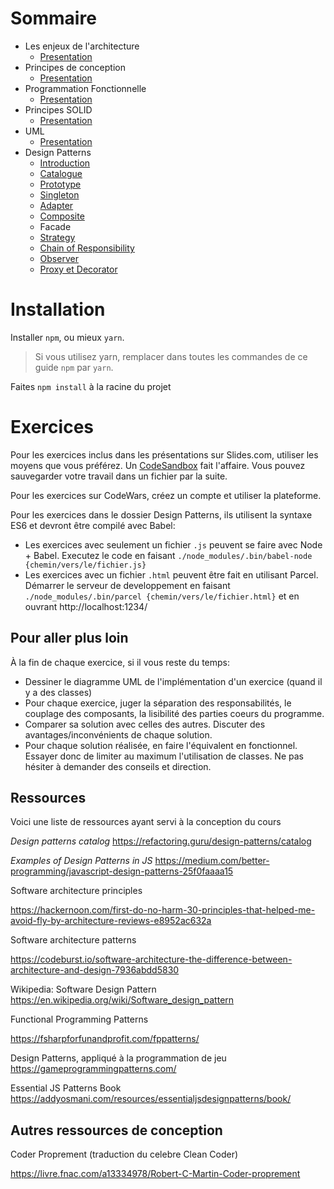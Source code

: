 # Sommaire

- Les enjeux de l'architecture
  - [Presentation](https://slides.com/nicolasgaborit/architecture/fullscreen)
- Principes de conception
  - [Presentation](https://slides.com/nicolasgaborit/design-principles/fullscreen)
- Programmation Fonctionnelle
  - [Presentation](https://slides.com/nicolasgaborit/functional-programming/fullscreen)
- Principes SOLID
  - [Presentation](https://slides.com/nicolasgaborit/solid/fullscreen)
- UML
  - [Presentation](https://slides.com/nicolasgaborit/uml/fullscreen)
- Design Patterns
  - [Introduction](https://slides.com/nicolasgaborit/design-patterns-intro/fullscreen)
  - [Catalogue](https://slides.com/nicolasgaborit/design-patterns-catalogue/fullscreen)
  - [Prototype](./Design-Patterns/Prototype/)
  - [Singleton](./Design-Patterns/Singleton/)
  - [Adapter](./Design-Patterns/Adapter/)
  - [Composite](./Design-Patterns/Composite/)
  - Facade
  - [Strategy](./Design-Patterns/Strategy/)
  - [Chain of Responsibility](./Design-Patterns/Chain-of-Responsibility/)
  - [Observer](./Design-Patterns/Observer/)
  - [Proxy et Decorator](./Design-Patterns/Proxy-Decorator/)

# Installation

Installer `npm`, ou mieux `yarn`.

> Si vous utilisez yarn, remplacer dans toutes les commandes de ce guide `npm` par `yarn`.

Faites `npm install` à la racine du projet

# Exercices

Pour les exercices inclus dans les présentations sur Slides.com, utiliser les moyens que vous préférez. Un [CodeSandbox](https://codesandbox.io/s/vanilla) fait l'affaire. Vous pouvez sauvegarder votre travail dans un fichier par la suite.

Pour les exercices sur CodeWars, créez un compte et utiliser la plateforme.

Pour les exercices dans le dossier Design Patterns, ils utilisent la syntaxe ES6 et devront être compilé avec Babel:

- Les exercices avec seulement un fichier `.js` peuvent se faire avec Node + Babel. Executez le code en faisant `./node_modules/.bin/babel-node {chemin/vers/le/fichier.js}`
- Les exercices avec un fichier `.html` peuvent être fait en utilisant Parcel. Démarrer le serveur de developpement en faisant `./node_modules/.bin/parcel {chemin/vers/le/fichier.html}` et en ouvrant http://localhost:1234/

## Pour aller plus loin

À la fin de chaque exercice, si il vous reste du temps:

- Dessiner le diagramme UML de l'implémentation d'un exercice (quand il y a des classes)
- Pour chaque exercice, juger la séparation des responsabilités, le couplage des composants, la lisibilité des parties coeurs du programme.
- Comparer sa solution avec celles des autres. Discuter des avantages/inconvénients de chaque solution.
- Pour chaque solution réalisée, en faire l'équivalent en fonctionnel. Essayer donc de limiter au maximum l'utilisation de classes. Ne pas hésiter à demander des conseils et direction.

## Ressources

Voici une liste de ressources ayant servi à la conception du cours

_Design patterns catalog_
https://refactoring.guru/design-patterns/catalog

_Examples of Design Patterns in JS_
https://medium.com/better-programming/javascript-design-patterns-25f0faaaa15

Software architecture principles

https://hackernoon.com/first-do-no-harm-30-principles-that-helped-me-avoid-fly-by-architecture-reviews-e8952ac632a

Software architecture patterns

https://codeburst.io/software-architecture-the-difference-between-architecture-and-design-7936abdd5830

Wikipedia: Software Design Pattern
https://en.wikipedia.org/wiki/Software_design_pattern

Functional Programming Patterns

https://fsharpforfunandprofit.com/fppatterns/

Design Patterns, appliqué à la programmation de jeu
https://gameprogrammingpatterns.com/

Essential JS Patterns Book
https://addyosmani.com/resources/essentialjsdesignpatterns/book/

## Autres ressources de conception

Coder Proprement (traduction du celebre Clean Coder)

https://livre.fnac.com/a13334978/Robert-C-Martin-Coder-proprement
